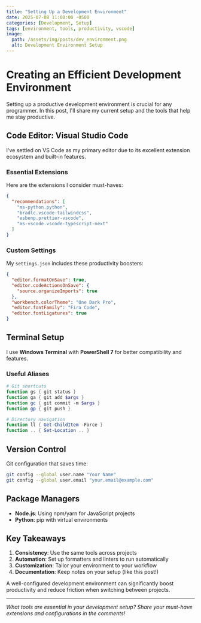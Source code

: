 ```yaml
---
title: "Setting Up a Development Environment"
date: 2025-07-08 11:00:00 -0500
categories: [Development, Setup]
tags: [environment, tools, productivity, vscode]
image:
  path: /assets/img/posts/dev_environment.png
  alt: Development Environment Setup
---
```


# Creating an Efficient Development Environment

Setting up a productive development environment is crucial for any programmer. In this post, I'll share my current setup and the tools that help me stay productive.

## Code Editor: Visual Studio Code

I've settled on VS Code as my primary editor due to its excellent extension ecosystem and built-in features.

### Essential Extensions

Here are the extensions I consider must-haves:

```json
{
  "recommendations": [
    "ms-python.python",
    "bradlc.vscode-tailwindcss",
    "esbenp.prettier-vscode",
    "ms-vscode.vscode-typescript-next"
  ]
}
```

### Custom Settings

My `settings.json` includes these productivity boosters:

```json
{
  "editor.formatOnSave": true,
  "editor.codeActionsOnSave": {
    "source.organizeImports": true
  },
  "workbench.colorTheme": "One Dark Pro",
  "editor.fontFamily": "Fira Code",
  "editor.fontLigatures": true
}
```

## Terminal Setup

I use **Windows Terminal** with **PowerShell 7** for better compatibility and features.

### Useful Aliases

```powershell
# Git shortcuts
function gs { git status }
function ga { git add $args }
function gc { git commit -m $args }
function gp { git push }

# Directory navigation
function ll { Get-ChildItem -Force }
function .. { Set-Location .. }
```

## Version Control

Git configuration that saves time:

```bash
git config --global user.name "Your Name"
git config --global user.email "your.email@example.com"
```

## Package Managers

- **Node.js**: Using npm/yarn for JavaScript projects
- **Python**: pip with virtual environments

## Key Takeaways

1. **Consistency**: Use the same tools across projects
2. **Automation**: Set up formatters and linters to run automatically
3. **Customization**: Tailor your environment to your workflow
4. **Documentation**: Keep notes on your setup (like this post!)

A well-configured development environment can significantly boost productivity and reduce friction when switching between projects.

---

*What tools are essential in your development setup? Share your must-have extensions and configurations in the comments!*
